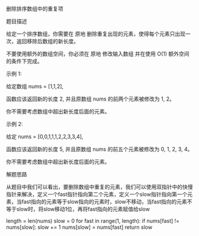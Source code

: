 删除排序数组中的重复项

题目描述

给定一个排序数组，你需要在 原地 删除重复出现的元素，使得每个元素只出现一次，返回移除后数组的新长度。

不要使用额外的数组空间，你必须在 原地 修改输入数组 并在使用 O(1) 额外空间的条件下完成。

示例 1:

给定数组 nums = [1,1,2], 

函数应该返回新的长度 2, 并且原数组 nums 的前两个元素被修改为 1, 2。 

你不需要考虑数组中超出新长度后面的元素。

示例 2:

给定 nums = [0,0,1,1,1,2,2,3,3,4],

函数应该返回新的长度 5, 并且原数组 nums 的前五个元素被修改为 0, 1, 2, 3, 4。

你不需要考虑数组中超出新长度后面的元素。

解题思路

从题目中我们可以看出，要删除数组中重复的元素，我们可以使用双指针中的快慢指针来解决，定义一个fast指针指向第二个元素，定义一个slow指针指向第一个元素，当fast指向的元素等于slow指向的元素时，slow不移动，当fast指向的元素不等于slow时，将slow移动1位，再将fast指向的元素赋值给slow

length = len(nums)
slow = 0
for fast in range(1, length):
	if nums[fast] != nums[slow]:
		slow += 1
		nums[slow] = nums[fast]
return slow
